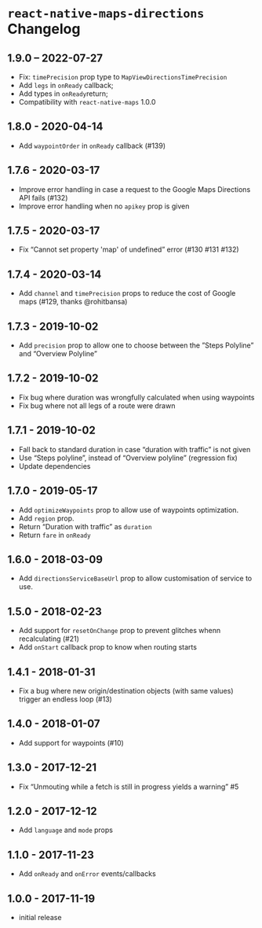 # `react-native-maps-directions` Changelog

## 1.9.0 – 2022-07-27

- Fix: `timePrecision` prop type to `MapViewDirectionsTimePrecision`
- Add `legs` in `onReady` callback;
- Add types in `onReady`return;
- Compatibility with `react-native-maps` 1.0.0

## 1.8.0 - 2020-04-14

- Add `waypointOrder` in `onReady` callback (#139)

## 1.7.6 - 2020-03-17

- Improve error handling in case a request to the Google Maps Directions API fails (#132)
- Improve error handling when no `apikey` prop is given

## 1.7.5 - 2020-03-17

- Fix “Cannot set property 'map' of undefined” error (#130 #131 #132)

## 1.7.4 - 2020-03-14

- Add `channel` and `timePrecision` props to reduce the cost of Google maps (#129, thanks @rohitbansa)

## 1.7.3 - 2019-10-02

- Add `precision` prop to allow one to choose between the ”Steps Polyline” and “Overview Polyline”

## 1.7.2 - 2019-10-02

- Fix bug where duration was wrongfully calculated when using waypoints
- Fix bug where not all legs of a route were drawn

## 1.7.1 - 2019-10-02

- Fall back to standard duration in case “duration with traffic” is not given
- Use “Steps polyline”, instead of “Overview polyline” (regression fix)
- Update dependencies

## 1.7.0 - 2019-05-17

- Add `optimizeWaypoints` prop to allow use of waypoints optimization.
- Add `region` prop.
- Return “Duration with traffic” as `duration`
- Return `fare` in `onReady`


## 1.6.0 - 2018-03-09

- Add `directionsServiceBaseUrl` prop to allow customisation of service to use.

## 1.5.0 - 2018-02-23

- Add support for `resetOnChange` prop to prevent glitches whenn recalculating (#21)
- Add `onStart` callback prop to know when routing starts

## 1.4.1 - 2018-01-31

- Fix a bug where new origin/destination objects (with same values) trigger an endless loop (#13)

## 1.4.0 - 2018-01-07

- Add support for waypoints (#10)

## 1.3.0 - 2017-12-21

- Fix “Unmouting while a fetch is still in progress yields a warning” #5

## 1.2.0 - 2017-12-12

- Add `language` and `mode` props

## 1.1.0 - 2017-11-23

- Add `onReady` and `onError` events/callbacks

## 1.0.0 - 2017-11-19

- initial release
